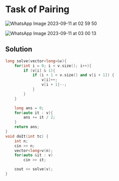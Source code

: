 # Task of Pairing

![WhatsApp Image 2023-09-11 at 02 59 50](https://github.com/Abdelrhman-Sayed70/Competitive_Programming/assets/99830416/02c102ec-0848-4079-9bb9-715c7eea28e2)

![WhatsApp Image 2023-09-11 at 03 00 13](https://github.com/Abdelrhman-Sayed70/Competitive_Programming/assets/99830416/1e3c7e18-3a3e-488a-9ccd-2f6946ed4288)


## Solution
```cpp
long solve(vector<long>&v){
    for(int i = 0; i < v.size(); i++){
        if (v[i] & 1){
            if (i + 1 < v.size() and v[i + 1]) {
                v[i]++;
                v[i + 1]--;
            }
        }
    }

    long ans = 0;
    for(auto it : v){
        ans += it / 2;
    }
    return ans;
}
void doIt(int tc) {
    int n;
    cin >> n;
    vector<long>v(n);
    for(auto &it : v)
        cin >> it;

    cout << solve(v);
}
```
